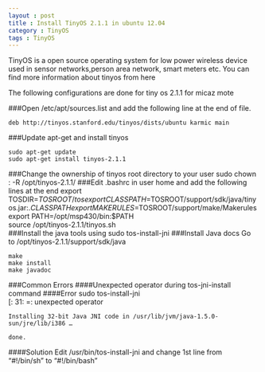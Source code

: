 ```yaml
---
layout : post
title : Install TinyOS 2.1.1 in ubuntu 12.04
category : TinyOS 
tags : TinyOS
---
```


TinyOS is a open source operating system for low power wireless device used in sensor networks,person area network, smart meters etc. You can find more information about tinyos from here

The following configurations are done for tiny os  2.1.1 for micaz mote

###Open /etc/apt/sources.list and add the following line at the end of file.
    
    deb http://tinyos.stanford.edu/tinyos/dists/ubuntu karmic main 
###Update apt-get and install tinyos
    
    sudo apt-get update
    sudo apt-get install tinyos-2.1.1

###Change the ownership of tinyos root directory to your user
    sudo chown <yourusername>:<yourusername> -R /opt/tinyos-2.1.1/ </yourusername></yourusername>
###Edit .bashrc in user home and add the following lines at the end
    export TOSDIR=$TOSROOT/tos  
    export CLASSPATH=$TOSROOT/support/sdk/java/tinyos.jar:.$CLASSPATH  
    export MAKERULES=$TOSROOT/support/make/Makerules  
    export PATH=/opt/msp430/bin:$PATH  
    source /opt/tinyos-2.1.1/tinyos.sh  
###Install the java tools using
    sudo tos-install-jni
###Install Java docs 
Go to /opt/tinyos-2.1.1/support/sdk/java 

    make
    make install
    make javadoc
###Common Errors
####Unexpected operator during tos-jni-install command
####Error
    sudo tos-install-jni   
    [: 31: =: unexpected operator   
  
    Installing 32-bit Java JNI code in /usr/lib/jvm/java-1.5.0-sun/jre/lib/i386 …  
  
    done.  
####Solution
Edit /usr/bin/tos-install-jni and change 1st line from “#!/bin/sh” to “#!/bin/bash”





